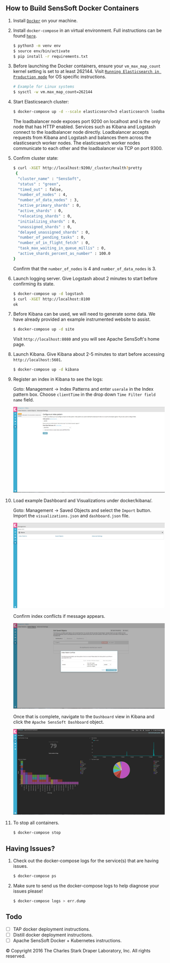 How to Build SensSoft Docker Containers
---------------------------------------

1. Install [``Docker``](http://docker.com) on your machine.

1. Install ``docker-compose`` in an virtual environment. 
   Full instructions can be found [``here``](https://docs.docker.com/compose/install/).
   
   ```bash
   $ python3 -m venv env
   $ source env/bin/activate
   $ pip install -r requirements.txt
   ```

1. Before launching the Docker containers, ensure your ``vm_max_map_count`` 
   kernel setting is set to at least 262144.
   Visit [``Running Elasticsearch in Production mode``](https://www.elastic.co/guide/en/elasticsearch/reference/5.5/docker.html#docker-cli-run-prod-mode) for OS specific instructions.
   
   ```bash
   # Example for Linux systems
   $ sysctl -w vm.max_map_count=262144
   ```

1. Start Elasticsearch cluster:
    
    ```bash
    $ docker-compose up -d --scale elasticsearch=3 elasticsearch loadbalancer
    ```
    
    The loadbalancer node exposes port 9200 on localhost and is the only node 
    that has HTTP enabled. Services such as Kibana and Logstash connect to the 
    loadbalancer node directly. Loadbalancer accepts requests from Kibana and Logstash 
    and balances them across the elasticsearch worker nodes. The elasticsearch 
    worker nodes communicate to each other and the loadbalancer via TCP on port 9300. 

    
1. Confirm cluster state:
   ```bash
   $ curl -XGET http://localhost:9200/_cluster/health?pretty
    {
     "cluster_name" : "SensSoft",
     "status" : "green",
     "timed_out" : false,
     "number_of_nodes" : 4,
     "number_of_data_nodes" : 3,
     "active_primary_shards" : 0,
     "active_shards" : 0,
     "relocating_shards" : 0,
     "initializing_shards" : 0,
     "unassigned_shards" : 0,
     "delayed_unassigned_shards" : 0,
     "number_of_pending_tasks" : 0,
     "number_of_in_flight_fetch" : 0,
     "task_max_waiting_in_queue_millis" : 0,
     "active_shards_percent_as_number" : 100.0
   }
   ```
   Confirm that the `number_of_nodes` is 4 and `number_of_data_nodes` is 3.
 
1. Launch logging server. Give Logstash about 2 minutes to start before confirming 
   its state.
  
   ```bash
   $ docker-compose up -d logstash
   $ curl -XGET http://localhost:8100 
   ok
   ```
   
1. Before Kibana can be used, we will need to generate some data. We have already 
   provided an example instrumented website to assist.
   
   ```bash
   $ docker-compose up -d site
   ```

   Visit `http://localhost:8080` and you will see Apache SensSoft's home page.
   
1. Launch Kibana. Give Kibana about 2-5 minutes to start before accessing
   `http://localhost:5601`. 
   
   ```bash
   $ docker-compose up -d kibana
   ```

1. Register an index in Kibana to see the logs:

   Goto: Management -> Index Patterns and enter `userale` in the Index pattern box.
   Choose `clientTime` in the drop down `Time Filter field name` field.
  
   ![alt text][configure_index]
   
1. Load example Dashboard and Visualizations under docker/kibana/.

   Goto: Management -> Saved Objects and select the `Import` button. Import the
   `visualizations.json` and `dashboard.json` file.

   ![alt text][management]

   Confirm index conflicts if message appears. 
   
   ![alt text][confirmation]
   
   Once that is complete, navigate to the `Dashboard` view in Kibana and click the
   `Apache SensSoft Dashboard` object. 

   ![alt text][dashboard]

1. To stop all containers.
    ```sh
    $ docker-compose stop
    ```
 
Having Issues?
--------------
1. Check out the docker-compose logs for the service(s) that are having issues.

   ```bash
   $ docker-compose ps 
   ```
1. Make sure to send us the docker-compose logs to help diagnose your issues please!
   
   ```bash
   $ docker-compose logs > err.dump 
   ```

Todo
---- 
- [ ] TAP docker deployment instructions.
- [ ] Distill docker deployment instructions. 
- [ ] Apache SensSoft Docker + Kubernetes instructions.

[configure_index]: ./images/configure_index.png "Configure Kibana index"
[confirmation]: ./images/confirmation.png "Confirm index pattern conflicts"
[dashboard]: ./images/dashboard.png "Apache Senssoft Dashboard"
[management]: ./images/management.png "Kibana management console"

© Copyright 2016 The Charles Stark Draper Laboratory, Inc. All rights reserved.

